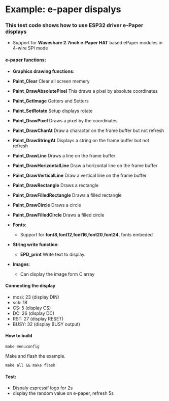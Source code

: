 # Example: e-paper dispalys

### This test code shows how to use ESP32 driver e-Paper displays
* Support for **Waveshare 2.7inch e-Paper HAT** based ePaper modules in 4-wire SPI mode

#### e-paper functions:

 * **Graphics drawing functions**:
  * **Paint_Clear**  Clear all screen memery
  * **Paint_DrawAbsolutePixel**  This draws a pixel by absolute coordinates
  * **Paint_GetImage**  Getters and Setters
  * **Paint_SetRotate**  Setup displays rotate
  * **Paint_DrawPixel**  Draws a pixel by the coordinates
  * **Paint_DrawCharAt**  Draw a charactor on the frame buffer but not refresh
  * **Paint_DrawStringAt**  Displays a string on the frame buffer but not refresh
  * **Paint_DrawLine**  Draws a line on the frame buffer
  * **Paint_DrawHorizontalLine**  Draw a horizontal line on the frame buffer
  * **Paint_DrawVerticalLine**  Draw a vertical line on the frame buffer
  * **Paint_DrawRectangle**  Draws a rectangle
  * **Paint_DrawFilledRectangle**  Draws a filled rectangle
  * **Paint_DrawCircle**  Draws a circle
  * **Paint_DrawFilledCircle**  Draws a filled circle

* **Fonts**:
  * Support for **font8**,**font12**,**font16**,**font20**,**font24**, fonts embeded

* **String write function**:
  * **EPD_print**  Write text to display.
* **Images**:
  * Can display the image form C array

#### Connecting the display
  * mosi: 23 (display DIN)
  * sck: 18
  * CS:  5 (display CS)
  * DC: 26 (display DC)
  * RST: 27 (display RESET)
  * BUSY: 32 (display BUSY output)

#### How to build

  `make menuconfig`

  Make and flash the example.

  `make all && make flash`

#### Test:
 * Dispaly espressif logo for 2s
 * display the random value on e-paper, refresh 5s





